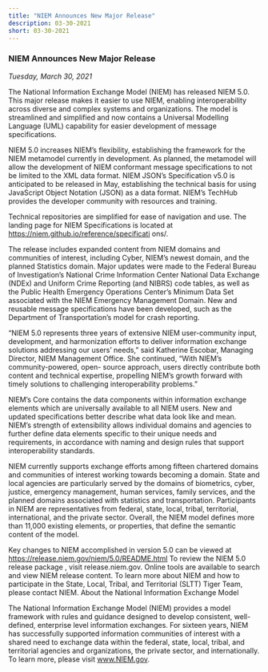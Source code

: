 ```yaml
---
title: "NIEM Announces New Major Release"
description: 03-30-2021
short: 03-30-2021
---
```


### NIEM Announces New Major Release

*Tuesday, March 30, 2021*

The National Information Exchange Model (NIEM) has released NIEM 5.0. This major release makes it easier to use NIEM, enabling interoperability across diverse and complex systems and organizations. The model is streamlined and simplified and now contains a Universal Modelling Language (UML) capability for easier development of message specifications.

NIEM 5.0 increases NIEM’s flexibility, establishing the framework for the NIEM metamodel currently in development. As planned, the metamodel will allow the development of NIEM conformant message specifications to not be limited to the XML data format. NIEM JSON’s Specification v5.0 is anticipated to be released in May, establishing the technical basis for using JavaScript Object Notation (JSON) as a data format. NIEM’s TechHub provides the developer community with resources and training.

Technical repositories are simplified for ease of navigation and use. The landing page for NIEM Specifications is located at https://niem.github.io/reference/specificati ons/.

The release includes expanded content from NIEM domains and communities of interest, including Cyber, NIEM’s newest domain, and the planned Statistics domain. Major updates were made to the Federal Bureau of Investigation’s National Crime Information Center National Data Exchange (NDEx) and Uniform Crime Reporting (and NIBRS) code tables, as well as the Public Health Emergency Operations Center’s Minimum Data Set associated with the NIEM Emergency Management Domain. New and reusable message specifications have been developed, such as the Department of Transportation’s model for crash reporting.

“NIEM 5.0 represents three years of extensive NIEM user-community input, development, and harmonization efforts to deliver information exchange solutions addressing our users’ needs,” said Katherine Escobar, Managing Director, NIEM Management Office. She continued, “With NIEM’s community-powered, open- source approach, users directly contribute both content and technical expertise, propelling NIEM’s growth forward with timely solutions to challenging interoperability problems.”

NIEM’s Core contains the data components within information exchange elements which are universally available to all NIEM users. New and updated specifications better describe what data look like and mean. NIEM’s strength of extensibility allows individual domains and agencies to further define data elements specific to their unique needs and requirements, in accordance with naming and design rules that support interoperability standards.

NIEM currently supports exchange efforts among fifteen chartered domains and communities of interest working towards becoming a domain. State and local agencies are particularly served by the domains of biometrics, cyber, justice, emergency management, human services, family services, and the planned domains associated with statistics and transportation. Participants in NIEM are representatives from federal, state, local, tribal, territorial, international, and the private sector. Overall, the NIEM model defines more than 11,000 existing elements, or properties, that define the semantic content of the model.

Key changes to NIEM accomplished in version 5.0 can be viewed at https://release.niem.gov/niem/5.0/README.html To review the NIEM 5.0 release package , visit release.niem.gov. Online tools are available to search and view NIEM release content. To learn more about NIEM and how to participate in the State, Local, Tribal, and Territorial (SLTT) Tiger Team, please contact NIEM.
About the National Information Exchange Model

The National Information Exchange Model (NIEM) provides a model framework with rules and guidance designed to develop consistent, well-defined, enterprise level information exchanges. For sixteen years, NIEM has successfully supported information communities of interest with a shared need to exchange data within the federal, state, local, tribal, and territorial agencies and organizations, the private sector, and internationally.
To learn more, please visit www.NIEM.gov.

#####
